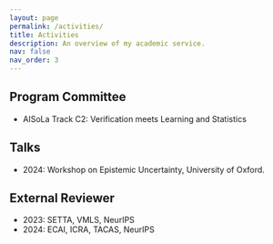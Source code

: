 ```yaml
---
layout: page
permalink: /activities/
title: Activities
description: An overview of my academic service.
nav: false
nav_order: 3
---
```


Program Committee
------
- AISoLa Track C2: Verification meets Learning and Statistics

Talks
------
- 2024: Workshop on Epistemic Uncertainty, University of Oxford.

External Reviewer
------
<!-- 2023 -->
- 2023: SETTA, VMLS, NeurIPS
- 2024: ECAI, ICRA, TACAS, NeurIPS
